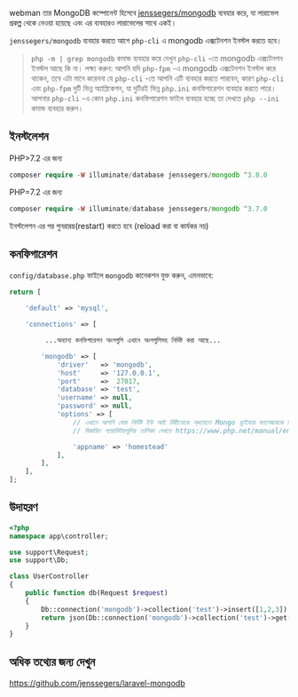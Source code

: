 webman তার MongoDB কম্পোনেন্ট হিসেবে [jenssegers/mongodb](https://github.com/jenssegers/laravel-mongodb) ব্যবহার করে, যা লারাভেল প্রকল্প থেকে নেওয়া হয়েছে এবং এর ব্যবহারও লারাভেলের সাথে একই।

`jenssegers/mongodb` ব্যবহার করতে আগে `php-cli` এ mongodb এক্সটেনশন ইনস্টল করতে হবে।

> `php -m | grep mongodb` কমান্ড ব্যবহার করে দেখুন `php-cli` -তে mongodb এক্সটেনশন ইনস্টল আছে কি না। লক্ষ্য করুন: আপনি যদি `php-fpm` -এ mongodb এক্সটেনশন ইনস্টল করে থাকেন, তবে এটা মানে করেননা যে `php-cli` -তে আপনি এটি ব্যবহার করতে পারবেন, কারণ `php-cli` এবং `php-fpm` দুটি ভিন্ন অ্যাপ্লিকেশন, যা দুটিরই ভিন্ন `php.ini` কনফিগারেশন ব্যবহার করতে পারে। আপনার `php-cli` -এ কোন `php.ini` কনফিগারেশন ফাইল ব্যবহার হচ্ছে তা দেখতে `php --ini` কমান্ড ব্যবহার করুন।

## ইনস্টলেশন

PHP>7.2 এর জন্য
```php
composer require -W illuminate/database jenssegers/mongodb ^3.8.0
```
PHP=7.2 এর জন্য
```php
composer require -W illuminate/database jenssegers/mongodb ^3.7.0
```

ইনস্টলেশন এর পর পুনরারম্ভ(restart) করতে হবে (reload করা বা কার্যকর নয়)

## কনফিগারেশন
 `config/database.php` ফাইলে `mongodb` কানেকশন যুক্ত করুন, এমনভাবে:
```php
return [

    'default' => 'mysql',

    'connections' => [

         ...অন্যান্য কনফিগারেশন অংশগুলি এখানে অংশগুলিসহ নির্দিষ্ট করা আছে...

        'mongodb' => [
            'driver'   => 'mongodb',
            'host'     => '127.0.0.1',
            'port'     =>  27017,
            'database' => 'test',
            'username' => null,
            'password' => null,
            'options' => [
                // এখানে আপনি মোর নির্দিষ্ট ইউ আই বিহীনোকে অ্ধ্যায়তে Mongo ড্রাইভার ম্যানেজারকে নির্দেশ করার আরও সেটিংস পাস করতে পারেন
                // বিস্তারিত প্যারামিটারগুলির তালিকা দেখতে https://www.php.net/manual/en/mongodb-driver-manager.construct.php এ "Uri Options" অধীনে দেওয়া হয়েছে

                'appname' => 'homestead'
            ],
        ],
    ],
];
```

## উদাহরণ
```php
<?php
namespace app\controller;

use support\Request;
use support\Db;

class UserController
{
    public function db(Request $request)
    {
        Db::connection('mongodb')->collection('test')->insert([1,2,3]);
        return json(Db::connection('mongodb')->collection('test')->get());
    }
}
```

## অধিক তথ্যের জন্য দেখুন

https://github.com/jenssegers/laravel-mongodb
